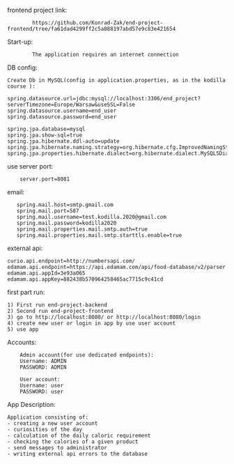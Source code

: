 frontend project link:

            https://github.com/Konrad-Zak/end-project-frontend/tree/fa61dad4299ff2c5a088197abd57e9c83e421654   

Start-up:

            The application requires an internet connection

DB config:

    Create Db in MySQL(config in application.properties, as in the kodilla course ):
    
    spring.datasource.url=jdbc:mysql://localhost:3306/end_project?serverTimezone=Europe/Warsaw&useSSL=False
    spring.datasource.username=end_user
    spring.datasource.password=end_user
    
    spring.jpa.database=mysql
    spring.jpa.show-sql=true
    spring.jpa.hibernate.ddl-auto=update
    spring.jpa.hibernate.naming.strategy=org.hibernate.cfg.ImprovedNamingStrategy
    spring.jpa.properties.hibernate.dialect=org.hibernate.dialect.MySQL5Dialect

use server port:
       
        server.port=8081

email: 

       spring.mail.host=smtp.gmail.com
       spring.mail.port=587
       spring.mail.username=test.kodilla.2020@gmail.com
       spring.mail.password=kodilla2020
       spring.mail.properties.mail.smtp.auth=true
       spring.mail.properties.mail.smtp.starttls.enable=true
  
external api: 

    curio.api.endpoint=http://numbersapi.com/
    edamam.api.endpoint=https://api.edamam.com/api/food-database/v2/parser
    edamam.api.appId=3e93a065
    edamam.api.appKey=882438b570964258465ac7715c9c41cd
       
first part run: 

    1) First run end-project-backend 
    2) Second run end-project-frontend
    3) go to http://localhost:8080/ or http://localhost:8080/login
    4) create new user or login in app by use user account
    5) use app

Accounts:
        
        Admin account(for use dedicated endpoints):
        Username: ADMIN 
        PASSWORD: ADMIN
        
        User account:
        Username: user
        PASSWORD: user
        

App Description:

    Application consisting of:
    - creating a new user account
    - curiosities of the day
    - calculation of the daily caloric requirement
    - checking the calories of a given product
    - send messages to administrator
    - writing external api errors to the database

    
